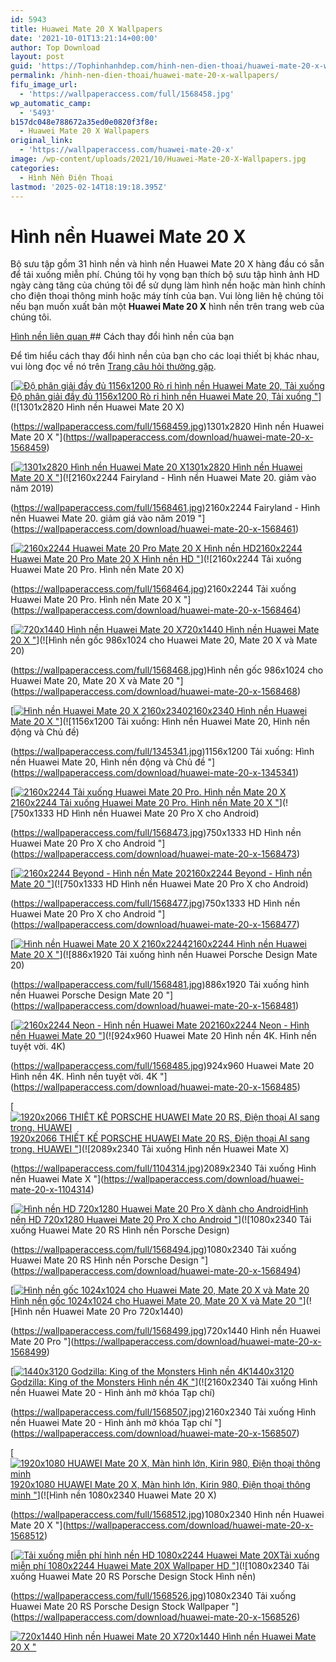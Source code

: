```yaml
---
id: 5943
title: Huawei Mate 20 X Wallpapers
date: '2021-10-01T13:21:14+00:00'
author: Top Download
layout: post
guid: 'https://Tophinhanhdep.com/hinh-nen-dien-thoai/huawei-mate-20-x-wallpapers/'
permalink: /hinh-nen-dien-thoai/huawei-mate-20-x-wallpapers/
fifu_image_url:
  - 'https://wallpaperaccess.com/full/1568458.jpg'
wp_automatic_camp:
  - '5493'
b157dc048e788672a35ed0e0820f3f8e:
  - Huawei Mate 20 X Wallpapers
original_link:
  - 'https://wallpaperaccess.com/huawei-mate-20-x'
image: /wp-content/uploads/2021/10/Huawei-Mate-20-X-Wallpapers.jpg
categories:
  - Hình Nền Điện Thoại
lastmod: '2025-02-14T18:19:18.395Z'
---
```

# Hình nền Huawei Mate 20 X

Bộ sưu tập gồm 31 hình nền và hình nền Huawei Mate 20 X hàng đầu có sẵn để tải xuống miễn phí. Chúng tôi hy vọng bạn thích bộ sưu tập hình ảnh HD ngày càng tăng của chúng tôi để sử dụng làm hình nền hoặc màn hình chính cho điện thoại thông minh hoặc máy tính của bạn. Vui lòng liên hệ chúng tôi nếu bạn muốn xuất bản một **Huawei Mate 20 X** hình nền trên trang web của chúng tôi.

[Hình nền liên quan ](#related) ## Cách thay đổi hình nền của bạn

Để tìm hiểu cách thay đổi hình nền của bạn cho các loại thiết bị khác nhau, vui lòng đọc về nó trên [Trang câu hỏi thường gặp](https://tophinhanhdep.com/faq/).

  
[[![Độ phân giải đầy đủ 1156x1200 Rò rỉ hình nền Huawei Mate 20, Tải xuống](https://wallpaperaccess.com/full/1568458.jpg)Độ phân giải đầy đủ 1156x1200 Rò rỉ hình nền Huawei Mate 20, Tải xuống "](https://wallpaperaccess.com/download/huawei-mate-20-x-1568458)](![1301x2820 Hình nền Huawei Mate 20 X)

(https://wallpaperaccess.com/full/1568459.jpg)1301x2820 Hình nền Huawei Mate 20 X "](https://wallpaperaccess.com/download/huawei-mate-20-x-1568459)

[[![1301x2820 Hình nền Huawei Mate 20 X](https://wallpaperaccess.com/full/1568460.jpg)1301x2820 Hình nền Huawei Mate 20 X "](https://wallpaperaccess.com/download/huawei-mate-20-x-1568460)](![2160x2244 Fairyland - Hình nền Huawei Mate 20.  giảm vào năm 2019)

(https://wallpaperaccess.com/full/1568461.jpg)2160x2244 Fairyland - Hình nền Huawei Mate 20. giảm giá vào năm 2019 "](https://wallpaperaccess.com/download/huawei-mate-20-x-1568461)

[[![2160x2244 Huawei Mate 20 Pro Mate 20 X Hình nền HD](https://wallpaperaccess.com/full/1345487.jpg)2160x2244 Huawei Mate 20 Pro Mate 20 X Hình nền HD "](https://wallpaperaccess.com/download/huawei-mate-20-x-1345487)](![2160x2244 Tải xuống Huawei Mate 20 Pro.  Hình nền Mate 20 X)

(https://wallpaperaccess.com/full/1568464.jpg)2160x2244 Tải xuống Huawei Mate 20 Pro. Hình nền Mate 20 X "](https://wallpaperaccess.com/download/huawei-mate-20-x-1568464)

[[![720x1440 Hình nền Huawei Mate 20 X](https://wallpaperaccess.com/full/1568466.jpg)720x1440 Hình nền Huawei Mate 20 X "](https://wallpaperaccess.com/download/huawei-mate-20-x-1568466)](![Hình nền gốc 986x1024 cho Huawei Mate 20, Mate 20 X và Mate 20)

(https://wallpaperaccess.com/full/1568468.jpg)Hình nền gốc 986x1024 cho Huawei Mate 20, Mate 20 X và Mate 20 "](https://wallpaperaccess.com/download/huawei-mate-20-x-1568468)

[[![Hình nền Huawei Mate 20 X 2160x2340](https://wallpaperaccess.com/full/1568469.jpg)2160x2340 Hình nền Huawei Mate 20 X "](https://wallpaperaccess.com/download/huawei-mate-20-x-1568469)](![1156x1200 Tải xuống: Hình nền Huawei Mate 20, Hình nền động và Chủ đề)

(https://wallpaperaccess.com/full/1345341.jpg)1156x1200 Tải xuống: Hình nền Huawei Mate 20, Hình nền động và Chủ đề "](https://wallpaperaccess.com/download/huawei-mate-20-x-1345341)

[[![2160x2244 Tải xuống Huawei Mate 20 Pro.  Hình nền Mate 20 X](https://wallpaperaccess.com/full/1568472.jpg)2160x2244 Tải xuống Huawei Mate 20 Pro. Hình nền Mate 20 X "](https://wallpaperaccess.com/download/huawei-mate-20-x-1568472)](![750x1333 HD Hình nền Huawei Mate 20 Pro X cho Android)

(https://wallpaperaccess.com/full/1568473.jpg)750x1333 HD Hình nền Huawei Mate 20 Pro X cho Android "](https://wallpaperaccess.com/download/huawei-mate-20-x-1568473)

[[![2160x2244 Beyond - Hình nền Mate 20](https://wallpaperaccess.com/full/1568476.jpg)2160x2244 Beyond - Hình nền Mate 20 "](https://wallpaperaccess.com/download/huawei-mate-20-x-1568476)](![750x1333 HD Hình nền Huawei Mate 20 Pro X cho Android)

(https://wallpaperaccess.com/full/1568477.jpg)750x1333 HD Hình nền Huawei Mate 20 Pro X cho Android "](https://wallpaperaccess.com/download/huawei-mate-20-x-1568477)

[[![Hình nền Huawei Mate 20 X 2160x2244](https://wallpaperaccess.com/full/1568480.jpg)2160x2244 Hình nền Huawei Mate 20 X "](https://wallpaperaccess.com/download/huawei-mate-20-x-1568480)](![886x1920 Tải xuống hình nền Huawei Porsche Design Mate 20)

(https://wallpaperaccess.com/full/1568481.jpg)886x1920 Tải xuống hình nền Huawei Porsche Design Mate 20 "](https://wallpaperaccess.com/download/huawei-mate-20-x-1568481)

[[![2160x2244 Neon - Hình nền Huawei Mate 20](https://wallpaperaccess.com/full/1568482.jpg)2160x2244 Neon - Hình nền Huawei Mate 20 "](https://wallpaperaccess.com/download/huawei-mate-20-x-1568482)](![924x960 Huawei Mate 20 Hình nền 4K.  Hình nền tuyệt vời.  4K)

(https://wallpaperaccess.com/full/1568485.jpg)924x960 Huawei Mate 20 Hình nền 4K. Hình nền tuyệt vời. 4K "](https://wallpaperaccess.com/download/huawei-mate-20-x-1568485)

[[![1920x2066 THIẾT KẾ PORSCHE HUAWEI Mate 20 RS, Điện thoại AI sang trọng.  HUAWEI](https://wallpaperaccess.com/full/1345024.jpg)1920x2066 THIẾT KẾ PORSCHE HUAWEI Mate 20 RS, Điện thoại AI sang trọng. HUAWEI "](https://wallpaperaccess.com/download/huawei-mate-20-x-1345024)](![2089x2340 Tải xuống Hình nền Huawei Mate X)

(https://wallpaperaccess.com/full/1104314.jpg)2089x2340 Tải xuống Hình nền Huawei Mate X "](https://wallpaperaccess.com/download/huawei-mate-20-x-1104314)

[[![Hình nền HD 720x1280 Huawei Mate 20 Pro X dành cho Android](https://wallpaperaccess.com/full/1568490.jpg)Hình nền HD 720x1280 Huawei Mate 20 Pro X cho Android "](https://wallpaperaccess.com/download/huawei-mate-20-x-1568490)](![1080x2340 Tải xuống Huawei Mate 20 RS Hình nền Porsche Design)

(https://wallpaperaccess.com/full/1568494.jpg)1080x2340 Tải xuống Huawei Mate 20 RS Hình nền Porsche Design "](https://wallpaperaccess.com/download/huawei-mate-20-x-1568494)

[[![Hình nền gốc 1024x1024 cho Huawei Mate 20, Mate 20 X và Mate 20](https://wallpaperaccess.com/full/1568498.jpg)Hình nền gốc 1024x1024 cho Huawei Mate 20, Mate 20 X và Mate 20 "](https://wallpaperaccess.com/download/huawei-mate-20-x-1568498)](![Hình nền Huawei Mate 20 Pro 720x1440)

(https://wallpaperaccess.com/full/1568499.jpg)720x1440 Hình nền Huawei Mate 20 Pro "](https://wallpaperaccess.com/download/huawei-mate-20-x-1568499)

[[![1440x3120 Godzilla: King of the Monsters Hình nền 4K](https://wallpaperaccess.com/full/1568502.jpg)1440x3120 Godzilla: King of the Monsters Hình nền 4K "](https://wallpaperaccess.com/download/huawei-mate-20-x-1568502)](![2160x2340 Tải xuống Hình nền Huawei Mate 20 - Hình ảnh mở khóa Tạp chí)

(https://wallpaperaccess.com/full/1568507.jpg)2160x2340 Tải xuống Hình nền Huawei Mate 20 - Hình ảnh mở khóa Tạp chí "](https://wallpaperaccess.com/download/huawei-mate-20-x-1568507)

[[![1920x1080 HUAWEI Mate 20 X, Màn hình lớn, Kirin 980, Điện thoại thông minh](https://wallpaperaccess.com/full/1568509.jpg)1920x1080 HUAWEI Mate 20 X, Màn hình lớn, Kirin 980, Điện thoại thông minh "](https://wallpaperaccess.com/download/huawei-mate-20-x-1568509)](![Hình nền 1080x2340 Huawei Mate 20 X)

(https://wallpaperaccess.com/full/1568512.jpg)1080x2340 Hình nền Huawei Mate 20 X "](https://wallpaperaccess.com/download/huawei-mate-20-x-1568512)

[[![Tải xuống miễn phí hình nền HD 1080x2244 Huawei Mate 20X](https://wallpaperaccess.com/full/1139286.jpg)Tải xuống miễn phí 1080x2244 Huawei Mate 20X Wallpaper HD "](https://wallpaperaccess.com/download/huawei-mate-20-x-1139286)](![1080x2340 Tải xuống Huawei Mate 20 RS Porsche Design Stock Hình nền)

(https://wallpaperaccess.com/full/1568526.jpg)1080x2340 Tải xuống Huawei Mate 20 RS Porsche Design Stock Wallpaper "](https://wallpaperaccess.com/download/huawei-mate-20-x-1568526)

[![720x1440 Hình nền Huawei Mate 20 X](https://wallpaperaccess.com/full/1568531.jpg)720x1440 Hình nền Huawei Mate 20 X "](https://wallpaperaccess.com/download/huawei-mate-20-x-1568531)
